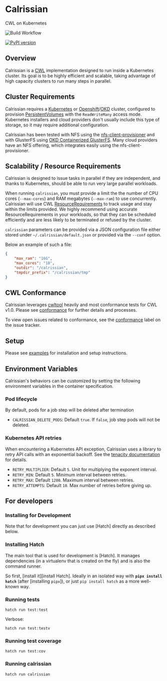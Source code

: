 # Calrissian

CWL on Kubernetes

![Build Workflow](https://github.com/Duke-GCB/calrissian/actions/workflows/build.yaml/badge.svg)

[![PyPI version](https://badge.fury.io/py/calrissian.svg)](https://badge.fury.io/py/calrissian)

## Overview

Calrissian is a [CWL](https://www.commonwl.org) implementation designed to run inside a Kubernetes cluster. Its goal is to be highly efficient and scalable, taking advantage of high capacity clusters to run many steps in parallel.

## Cluster Requirements

Calrissian requires a [Kubernetes](https://kubernetes.io) or [Openshift](https://www.openshift.com)/[OKD](https://www.okd.io) cluster, configured to provision [PersistentVolumes](https://kubernetes.io/docs/concepts/storage/persistent-volumes/) with the `ReadWriteMany` access mode. Kubernetes installers and cloud providers don't usually include this type of storage, so it may require additional configuration.

Calrissian has been tested with NFS using the [nfs-client-provisioner](https://github.com/kubernetes-incubator/external-storage/tree/master/nfs-client) and with GlusterFS using [OKD Containerized GlusterFS](https://docs.okd.io/3.11/install_config/persistent_storage/persistent_storage_glusterfs.html). Many cloud providers have an NFS offering, which integrates easily using the nfs-client-provisioner.

## Scalability / Resource Requirements

Calrissian is designed to issue tasks in parallel if they are independent, and thanks to Kubernetes, should be able to run very large parallel workloads.

When running `calrissian`, you must provide a limit the the number of CPU cores (`--max-cores`) and RAM megabytes (`--max-ram`) to use concurrently. Calrissian will use CWL [ResourceRequirements](https://www.commonwl.org/v1.0/CommandLineTool.html#ResourceRequirement) to track usage and stay within the limits provided. We highly recommend using accurate ResourceRequirements in your workloads, so that they can be scheduled efficiently and are less likely to be terminated or refused by the cluster.

`calrissian` parameters can be provided via a JSON configuration file either stored under `~/.calrissian/default.json` or provided via the `--conf` option.

Below an example of such a file:

```json
{
    "max_ram": "16G",
    "max_cores": "10",
    "outdir": "/calrissian",
    "tmpdir_prefix": "/calrissian/tmp"
}
```

## CWL Conformance

Calrissian leverages [cwltool](https://github.com/common-workflow-language/cwltool) heavily and most conformance tests for CWL v1.0. Please see [conformance](conformance) for further details and processes.

To view open issues related to conformance, see the [conformance](https://github.com/Duke-GCB/calrissian/issues?q=is%3Aopen+is%3Aissue+label%3Aconformance) label on the issue tracker.

## Setup

Please see [examples](examples) for installation and setup instructions.

## Environment Variables

Calrissian's behaviors can be customized by setting the following environment variables in the container specification.

### Pod lifecycle

By default, pods for a job step will be deleted after termination

- `CALRISSIAN_DELETE_PODS`: Default `true`. If `false`, job step pods will not be deleted.

### Kubernetes API retries

When encountering a Kubernetes API exception, Calrissian uses a library to retry API calls with an exponential backoff. See the [tenacity documentation](https://tenacity.readthedocs.io/en/latest/index.html#waiting-before-retrying) for details.

- `RETRY_MULTIPLIER`: Default `5`. Unit for multiplying the exponent interval.
- `RETRY_MIN`: Default `5`. Minimum interval between retries.
- `RETRY_MAX`: Default `1200`. Maximum interval between retries.
- `RETRY_ATTEMPTS`: Default `10`. Max number of retries before giving up.

## For developers

### Installing for Development

Note that for development you can just use [Hatch] directly as described below. 

### Installing Hatch

The main tool that is used for development is [Hatch]. It manages dependencies (in a virtualenv that is created on the fly) and is also the command runner.

So first, [install it][install Hatch]. Ideally in an isolated way with **`pipx install hatch`** (after [installing `pipx`]), or just `pip install hatch` as a more well-known way.

### Running tests

```
hatch run test:test
```

Verbose: 

```
hatch run test:testv
```

### Running test coverage

```
hatch run test:cov
```

### Running calrissian

```
hatch run calrissian
```